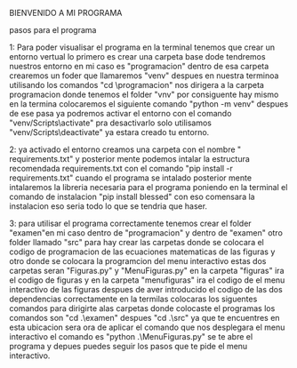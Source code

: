 BIENVENIDO A MI PROGRAMA 

pasos para el programa

   1: Para poder visualisar el programa en la terminal tenemos que crear un entorno vertual lo primero es crear una carpeta base dode tendremos nuestros entorno en mi caso es "programacion" dentro de esa carpeta crearemos un foder que llamaremos "venv" despues en nuestra terminoa utilisando los comandos "cd \programacion" nos dirigera a la carpeta programacion donde tenemos el folder "vnv" por consiguente hay mismo en la termina colocaremos el siguiente comando  "python -m venv" despues de ese pasa ya podremos activar el entorno con el comando "venv/Scripts\activate" pra desactivarlo solo utilisamos "venv/Scripts\deactivate" ya estara creado tu entorno.
   
   2: ya activado el entorno creamos una carpeta con el nombre " requirements.txt" y posterior mente podemos intalar la estructura recomendada requirements.txt con el comando "pip install -r requirements.txt" cuando el programa se intalado posterior mente intalaremos la libreria necesaria para el programa poniendo en la terminal el comando de instalacion  "pip install blessed" con eso comensara la instalacion eso seria todo lo que se tendria que haser.

   3: para utilisar el programa correctamente tenemos crear el folder "examen"en mi caso dentro de "programacion" y dentro de "examen" otro folder llamado "src" para hay crear las carpetas donde se colocara el codigo de programacion de las ecuaciones matematicas de las figuras y otro donde se colocara la programcion del menu interactivo estas dos carpetas seran "Figuras.py" y "MenuFiguras.py" en la carpeta "figuras" ira el codigo de figuras y en la carpeta "menufiguras" ira el codigo de el menu interactivo de las figuras despues de aver introducido el codigo de las dos dependencias correctamente en la termilas colocaras los siguentes comandos para dirigirte alas carpetas donde colocaste el programas los comandos son "cd .\examen\" despues "cd .\src\" ya que te encuentres en esta ubicacion sera ora de aplicar el comando que nos desplegara el menu interactivo el comando es "python .\MenuFiguras.py" se te abre el programa y depues puedes seguir los pasos que te pide el menu interactivo.
